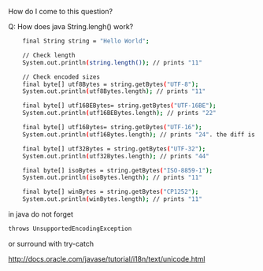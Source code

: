 How do I come to this question?

Q: How does java String.lengh() work?
```bash
    final String string = "Hello World";

    // Check length
    System.out.println(string.length()); // prints "11"

    // Check encoded sizes
    final byte[] utf8Bytes = string.getBytes("UTF-8");
    System.out.println(utf8Bytes.length); // prints "11"

    final byte[] utf16BEBytes= string.getBytes("UTF-16BE");
    System.out.println(utf16BEBytes.length); // prints "22"

    final byte[] utf16Bytes= string.getBytes("UTF-16");
    System.out.println(utf16Bytes.length); // prints "24". the diff is BOM : byte order mark

    final byte[] utf32Bytes = string.getBytes("UTF-32");
    System.out.println(utf32Bytes.length); // prints "44"

    final byte[] isoBytes = string.getBytes("ISO-8859-1");
    System.out.println(isoBytes.length); // prints "11"

    final byte[] winBytes = string.getBytes("CP1252");
    System.out.println(winBytes.length); // prints "11"
```

in java do not forget
```bash
throws UnsupportedEncodingException
```
or surround with try-catch

http://docs.oracle.com/javase/tutorial/i18n/text/unicode.html
